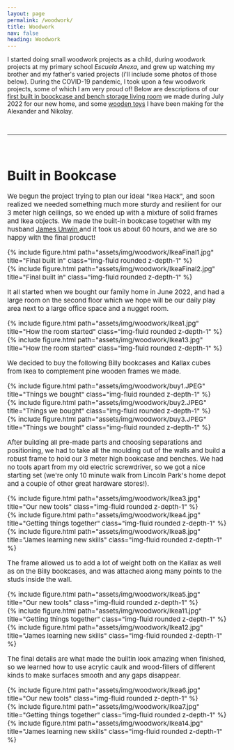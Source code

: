 ```yaml
---
layout: page
permalink: /woodwork/
title: Woodwork
nav: false
heading: Woodwork
---
```


I started doing small woodwork projects as a child, during woodwork projects at my primary school <i>Escuela Anexa</i>, and grew up watching my brother and my father's varied projects (i'll include some photos of those below). During the COVID-19 pandemic, I took upon a few woodwork projects, some of which I am very proud of! Below are descriptions of our <a href="#ikea"> first built in boockcase and bench storage living room</a> we made during July 2022 for our new home, and some <a href="#toys">wooden toys</a> I have been making for the Alexander and Nikolay. 

<br>
<hr>
<span style="font-size:15px">
<br>

 
 
 
<h1 id="ene"> Built in Bookcase  </h1>
 
We begun the project trying to plan our ideal "Ikea Hack", and soon realized we needed something much more sturdy and resilient for our 3 meter high ceilings, so we ended up with a mixture of solid frames and Ikea objects. We made the built-in bookcase together with my husband <a href="https://jamesunwin.github.io/">James Unwin </a> and it took us about 60 hours, and we are so happy with the final product!
 
  <div class="row">
    <div class="col-sm mt-3 mt-md-0">
        {% include figure.html path="assets/img/woodwork/IkeaFinal1.jpg" title="Final built in" class="img-fluid rounded z-depth-1" %}
    </div>
</div>


<div class="row">
    <div class="col-sm mt-3 mt-md-0">
        {% include figure.html path="assets/img/woodwork/IkeaFinal2.jpg" title="Final built in" class="img-fluid rounded z-depth-1" %}
    </div>
</div>

It all started when we bought our family home in June 2022, and had a large room on the second floor which we hope will be our daily play area next to a large office space and a nugget room. 

<div class="row">
    <div class="col-sm mt-3 mt-md-0">
        {% include figure.html path="assets/img/woodwork/Ikea1.jpg" title="How the room started" class="img-fluid rounded z-depth-1" %}
    </div>
</div>

<div class="row">
    <div class="col-sm mt-3 mt-md-0">
        {% include figure.html path="assets/img/woodwork/Ikea13.jpg" title="How the room started" class="img-fluid rounded z-depth-1" %}
    </div>
</div>

We decided to buy the following Billy bookcases and Kallax cubes from Ikea to complement pine wooden frames we made. 

<div class="row">
    <div class="col-sm mt-3 mt-md-0">
        {% include figure.html path="assets/img/woodwork/buy1.JPEG" title="Things we bought" class="img-fluid rounded z-depth-1" %}
    </div>
    <div class="col-sm mt-3 mt-md-0">
        {% include figure.html path="assets/img/woodwork/buy2.JPEG" title="Things we bought" class="img-fluid rounded z-depth-1" %}
    </div>
    <div class="col-sm mt-3 mt-md-0">
        {% include figure.html path="assets/img/woodwork/buy3.JPEG" title="Things we bought" class="img-fluid rounded z-depth-1" %}
    </div>
</div>
 
 After building all pre-made parts and choosing separations and positioning, we had to take all the moulding out of the walls and build a robust frame to hold our 3 meter high bookcase and benches. We had no tools apart from my old electric screwdriver, so we got a nice starting set (we're only 10 minute walk from Lincoln Park's home depot and a couple of other great hardware stores!).
 
  
 <div class="row">
    <div class="col-sm mt-3 mt-md-0">
        {% include figure.html path="assets/img/woodwork/Ikea3.jpg" title="Our new tools" class="img-fluid rounded z-depth-1" %}
    </div>
    <div class="col-sm mt-3 mt-md-0">
        {% include figure.html path="assets/img/woodwork/Ikea4.jpg" title="Getting things together" class="img-fluid rounded z-depth-1" %}
    </div>
    <div class="col-sm mt-3 mt-md-0">
        {% include figure.html path="assets/img/woodwork/Ikea8.jpg" title="James learning new skills" class="img-fluid rounded z-depth-1" %}
    </div>
</div>
 
 
 
 The frame allowed us to add a lot of weight both on the Kallax as well as on the Billy bookcases, and was attached along many points to the studs inside the wall. 
 
  <div class="row">
    <div class="col-sm mt-3 mt-md-0">
        {% include figure.html path="assets/img/woodwork/Ikea5.jpg" title="Our new tools" class="img-fluid rounded z-depth-1" %}
    </div>
    <div class="col-sm mt-3 mt-md-0">
        {% include figure.html path="assets/img/woodwork/Ikea11.jpg" title="Getting things together" class="img-fluid rounded z-depth-1" %}
    </div>
    <div class="col-sm mt-3 mt-md-0">
        {% include figure.html path="assets/img/woodwork/Ikea12.jpg" title="James learning new skills" class="img-fluid rounded z-depth-1" %}
    </div>
</div>

The final details are what made the builtin look amazing when finished, so we learned how to use acrylic caulk and wood-fillers of different kinds to make surfaces smooth and any gaps disappear. 

  <div class="row">
    <div class="col-sm mt-3 mt-md-0">
        {% include figure.html path="assets/img/woodwork/Ikea6.jpg" title="Our new tools" class="img-fluid rounded z-depth-1" %}
    </div>
    <div class="col-sm mt-3 mt-md-0">
        {% include figure.html path="assets/img/woodwork/Ikea7.jpg" title="Getting things together" class="img-fluid rounded z-depth-1" %}
    </div>
    <div class="col-sm mt-3 mt-md-0">
        {% include figure.html path="assets/img/woodwork/Ikea14.jpg" title="James learning new skills" class="img-fluid rounded z-depth-1" %}
    </div>
</div>

